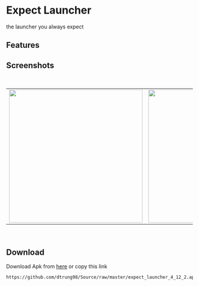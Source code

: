 # Expect Launcher
the launcher you always expect

## Features
## Screenshots
</br>
<div align="center">
   <table align="center" border="0" >
  <tr>
    <td>
<img width="360"
src="https://user-images.githubusercontent.com/33343210/49483609-6cc4f580-f866-11e8-94d1-49de65df27f1.png"/>
     <td> <img width="360"
src="https://user-images.githubusercontent.com/33343210/49483597-659de780-f866-11e8-9d94-359cd7aa7a4e.png"/></td>
     <td> <img width="360"
src="https://user-images.githubusercontent.com/33343210/49483606-6a629b80-f866-11e8-8dd5-36ddbca6ddf6.png"/></td>
     
  </table>
  </div>
</br>

## Download
Download Apk from [here](https://github.com/dtrung98/Source/raw/master/expect_launcher_4_12_2.apk) or copy this link
```
https://github.com/dtrung98/Source/raw/master/expect_launcher_4_12_2.apk
```
</br>
